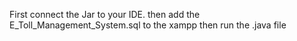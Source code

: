 First connect the Jar to your IDE.
then add the E_Toll_Management_System.sql to the xampp
then run the .java file 
